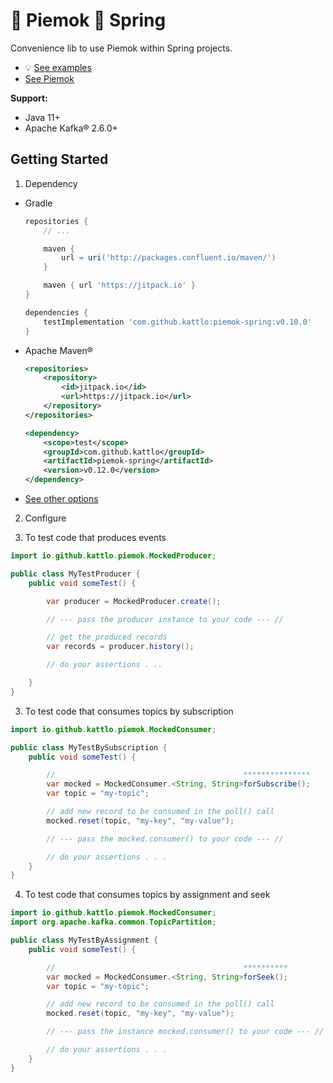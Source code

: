 # 🥧 Piemok 🥬 Spring

Convenience lib to use Piemok within Spring projects.

- 💡 [See examples](./examples)
- [See Piemok](https://github.com/kattlo/piemok)

__Support:__

- Java 11+
- Apache Kafka® 2.6.0+

## Getting Started

1. Dependency

  - Gradle
    ```groovy
    repositories {
        // ...

        maven {
            url = uri('http://packages.confluent.io/maven/')
        }

        maven { url 'https://jitpack.io' }
    }

    dependencies {
	    testImplementation 'com.github.kattlo:piemok-spring:v0.10.0'
	}

    ```

  - Apache Maven®
    ```xml
    <repositories>
		<repository>
		    <id>jitpack.io</id>
		    <url>https://jitpack.io</url>
		</repository>
	</repositories>

	<dependency>
        <scope>test</scope>
	    <groupId>com.github.kattlo</groupId>
	    <artifactId>piemok-spring</artifactId>
	    <version>v0.12.0</version>
	</dependency>
    ```

  - [See other options](https://jitpack.io/#kattlo/piemok)

2. Configure

3. To test code that produces events
```java
import io.github.kattlo.piemok.MockedProducer;

public class MyTestProducer {
    public void someTest() {

        var producer = MockedProducer.create();

        // --- pass the producer instance to your code --- //

        // get the produced records
        var records = producer.history();

        // do your assertions . ..

    }
}
```

3. To test code that consumes topics by subscription
```java
import io.github.kattlo.piemok.MockedConsumer;

public class MyTestBySubscription {
    public void someTest() {

        //                                          ***************
        var mocked = MockedConsumer.<String, String>forSubscribe();
        var topic = "my-topic";

        // add new record to be consumed in the poll() call
        mocked.reset(topic, "my-key", "my-value");

        // --- pass the mocked.consumer() to your code --- //

        // do your assertions . . .
    }
}
```

4. To test code that consumes topics by assignment and seek
```java
import io.github.kattlo.piemok.MockedConsumer;
import org.apache.kafka.common.TopicPartition;

public class MyTestByAssignment {
    public void someTest() {

        //                                          **********
        var mocked = MockedConsumer.<String, String>forSeek();
        var topic = "my-topic";

        // add new record to be consumed in the poll() call
        mocked.reset(topic, "my-key", "my-value");

        // --- pass the instance mocked.consumer() to your code --- //

        // do your assertions . . .
    }
}
```
